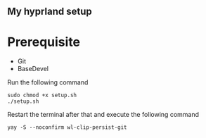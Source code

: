 ## My hyprland setup

# Prerequisite
- Git
- BaseDevel


Run the following command
```
sudo chmod +x setup.sh
./setup.sh
```
Restart the terminal after that and execute the following command
```
yay -S --noconfirm wl-clip-persist-git
```
